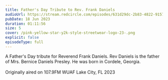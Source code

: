 ```yaml
---
title: Father's Day Tribute to Rev. Frank Daniels
audioUrl: https://stream.redcircle.com/episodes/631d29dc-2b83-4822-9157-49d206a249ca/stream.mp3
pubDate: 18 Jun 2023
duration: 01:11:56
size: 5
cover: /pink-yellow-star-y2k-style-streetwear-logo-23-.png
explicit: false
episodeType: full
---
```

A Father's Day tribute for Reverend Frank Daniels. Rev Daniels is the father of Mrs. Bernice Daniels Presley. He was born in Cordele, Georgia. \
\
Originally aired on 107.9FM WUAF Lake City, FL 2023